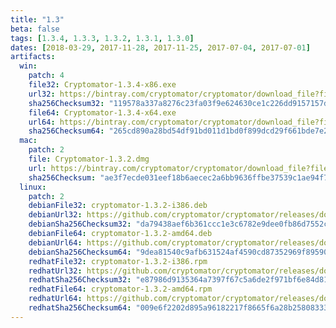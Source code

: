 ```yaml
---
title: "1.3"
beta: false
tags: [1.3.4, 1.3.3, 1.3.2, 1.3.1, 1.3.0]
dates: [2018-03-29, 2017-11-28, 2017-11-25, 2017-07-04, 2017-07-01]
artifacts:
  win:
    patch: 4
    file32: Cryptomator-1.3.4-x86.exe
    url32: https://bintray.com/cryptomator/cryptomator/download_file?file_path=Cryptomator-1.3.4-x86.exe
    sha256Checksum32: "119578a337a8276c23fa03f9e624630ce1c226dd9157157d1e52be958f74dd96"
    file64: Cryptomator-1.3.4-x64.exe
    url64: https://bintray.com/cryptomator/cryptomator/download_file?file_path=Cryptomator-1.3.4-x64.exe
    sha256Checksum64: "265cd890a28bd54df91bd011d1bd0f899dcd29f661bde7e26b9c26fb918119bd"
  mac:
    patch: 2
    file: Cryptomator-1.3.2.dmg
    url: https://bintray.com/cryptomator/cryptomator/download_file?file_path=Cryptomator-1.3.2.dmg
    sha256Checksum: "ae3f7ecde031eef18b6aecec2a6bb9636ffbe37539c1ae94f73ed49b63b83a6e"
  linux:
    patch: 2
    debianFile32: cryptomator-1.3.2-i386.deb
    debianUrl32: https://github.com/cryptomator/cryptomator/releases/download/1.3.2/cryptomator-1.3.2-i386.deb
    debianSha256Checksum32: "da79438aef6b361ccc1e3c6782e9dee0fb86d7552cd82f5d98b49af88503759b"
    debianFile64: cryptomator-1.3.2-amd64.deb
    debianUrl64: https://github.com/cryptomator/cryptomator/releases/download/1.3.2/cryptomator-1.3.2-amd64.deb
    debianSha256Checksum64: "9dea81540c9afb631524af4590cd87352969f8959038661b268de1755bc7c48b"
    redhatFile32: cryptomator-1.3.2-i386.rpm
    redhatUrl32: https://github.com/cryptomator/cryptomator/releases/download/1.3.2/cryptomator-1.3.2-i386.rpm
    redhatSha256Checksum32: "e87986d9135364a7397f67c5a6de2f971bf6e84d810cccdcf118e481bd7432e9"
    redhatFile64: cryptomator-1.3.2-amd64.rpm
    redhatUrl64: https://github.com/cryptomator/cryptomator/releases/download/1.3.2/cryptomator-1.3.2-amd64.rpm
    redhatSha256Checksum64: "009e6f2202d895a96182217f8665f6a28b258083332b50e54531fc226d974f79"
---
```

